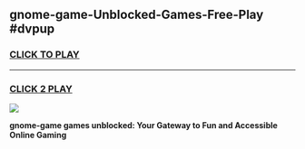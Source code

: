 
## gnome-game-Unblocked-Games-Free-Play #dvpup
<h3>
<a href="https://us.freeplayer.one?title=gnome-game&ref=9M">CLICK TO PLAY</a></h3>
<hr>

<h3>
<a href="https://us.freeplayer.one?title=gnome-game&ref=9M">CLICK 2 PLAY</a>
  
</h3>

<a href="https://us.freeplayer.one?title=gnome-game&ref=9M"><img src="https://clearcache.store/games.png"></a>


**gnome-game games unblocked: Your Gateway to Fun and Accessible Online Gaming**
